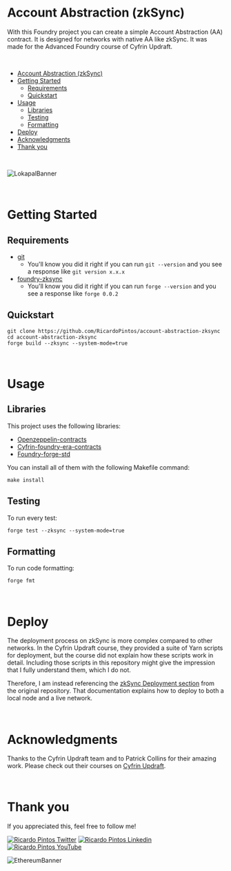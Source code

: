 # Account Abstraction (zkSync)

With this Foundry project you can create a simple Account Abstraction (AA) contract. It is designed for networks with native AA like zkSync. It was made for the Advanced Foundry course of Cyfrin Updraft.

<br>

- [Account Abstraction (zkSync)](#account-abstraction-zksync)
- [Getting Started](#getting-started)
  - [Requirements](#requirements)
  - [Quickstart](#quickstart)
- [Usage](#usage)
  - [Libraries](#libraries)
  - [Testing](#testing)
  - [Formatting](#formatting)
- [Deploy](#deploy)
- [Acknowledgments](#acknowledgments)
- [Thank you](#thank-you)

<br>

![LokapalBanner](https://github.com/user-attachments/assets/14bc28f5-6c30-490c-8159-08acac29390b)

<br>

# Getting Started

## Requirements

- [git](https://git-scm.com/book/en/v2/Getting-Started-Installing-Git)
  - You'll know you did it right if you can run `git --version` and you see a response like `git version x.x.x`
- [foundry-zksync](https://foundry-book.zksync.io/)
  - You'll know you did it right if you can run `forge --version` and you see a response like `forge 0.0.2`

## Quickstart

```
git clone https://github.com/RicardoPintos/account-abstraction-zksync
cd account-abstraction-zksync
forge build --zksync --system-mode=true
```

<br>

# Usage

## Libraries

This project uses the following libraries:

- [Openzeppelin-contracts](https://github.com/OpenZeppelin/openzeppelin-contracts)
- [Cyfrin-foundry-era-contracts](https://github.com/Cyfrin/foundry-era-contracts)
- [Foundry-forge-std](https://github.com/foundry-rs/forge-std)

You can install all of them with the following Makefile command:

```
make install
```

## Testing

To run every test:

```
forge test --zksync --system-mode=true
```

## Formatting

To run code formatting:

```
forge fmt
```

<br>

# Deploy

The deployment process on zkSync is more complex compared to other networks. In the Cyfrin Updraft course, they provided a suite of Yarn scripts for deployment, but the course did not explain how these scripts work in detail. Including those scripts in this repository might give the impression that I fully understand them, which I do not. 

Therefore, I am instead referencing the [zkSync Deployment section](https://github.com/Cyfrin/minimal-account-abstraction?tab=readme-ov-file#deploy---zksync-local-network) from the original repository. That documentation explains how to deploy to both a local node and a live network.

<br>

# Acknowledgments

Thanks to the Cyfrin Updraft team and to Patrick Collins for their amazing work. Please check out their courses on [Cyfrin Updraft](https://updraft.cyfrin.io/courses).

<br>

# Thank you

If you appreciated this, feel free to follow me!

[![Ricardo Pintos Twitter](https://img.shields.io/badge/Twitter-1DA1F2?style=for-the-badge&logo=x&logoColor=white)](https://x.com/pintosric)
[![Ricardo Pintos Linkedin](https://img.shields.io/badge/LinkedIn-0077B5?style=for-the-badge&logo=linkedin&logoColor=white)](https://www.linkedin.com/in/ricardo-mauro-pintos/)
[![Ricardo Pintos YouTube](https://img.shields.io/badge/YouTube-FF0000?style=for-the-badge&logo=youtube&logoColor=white)](https://www.youtube.com/@PintosRic)

![EthereumBanner](https://github.com/user-attachments/assets/8a1c6e53-2e66-4256-9312-252a0360b7df)

